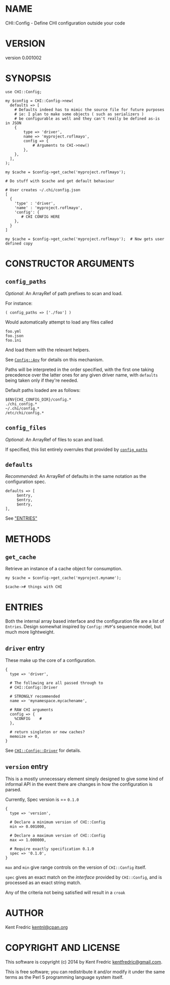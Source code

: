 # NAME

CHI::Config - Define CHI configuration outside your code

# VERSION

version 0.001002

# SYNOPSIS

    use CHI::Config;

    my $config = CHI::Config->new(
      defaults => [
        # Defaults indeed has to mimic the source file for future purposes
        # ie: I plan to make some objects ( such as serializers )
        # be configurable as well and they can't really be defined as-is in JSON
        {
            type => 'driver',
            name => 'myproject.roflmayo',
            config => {
                # Arguments to CHI->new()
            },
        },
      ],
    );

    my $cache = $config->get_cache('myproject.roflmayo');

    # Do stuff with $cache and get default behaviour

    # User creates ~/.chi/config.json
    [
      {
        'type' : 'driver',
        'name' : 'myproject.roflmayo',
        'config': {
           # CHI CONFIG HERE
        },
      }
    ]

    my $cache = $config->get_cache('myproject.roflmayo');  # Now gets user defined copy

# CONSTRUCTOR ARGUMENTS

## `config_paths`

_Optional_: An ArrayRef of path prefixes to scan and load.

For instance:

    ( config_paths => ['./foo'] )

Would automatically attempt to load any files called

    foo.yml
    foo.json
    foo.ini

And load them with the relevant helpers.

See [`Config::Any`](https://metacpan.org/pod/Config::Any) for details on this mechanism.

Paths will be interpreted in the order specified, with the first one
taking precedence over the latter ones for any given driver name,
with `defaults` being taken only if they're needed.

Default paths loaded are as follows:

    $ENV{CHI_CONFIG_DIR}/config.*
    ./chi_config.*
    ~/.chi/config.*
    /etc/chi/config.*

## `config_files`

_Optional_: An ArrayRef of files to scan and load.

If specified, this list entirely overrules that provided by
[`config_paths`](#config_paths)

## `defaults`

_Recommended_: An ArrayRef of defaults in the same notation as the configuration spec.

    defaults => [
         $entry,
         $entry,
         $entry,
    ],

See ["ENTRIES"](#entries)

# METHODS

## `get_cache`

Retrieve an instance of a cache object for consumption.

    my $cache = $config->get_cache('myproject.myname');

    $cache-># things with CHI

# ENTRIES

Both the internal array based interface and the configuration file
are a list of `Entries`. Design somewhat inspired by `Config::MVP`'s
sequence model, but much more lightweight.

## `driver` entry

These make up the core of a configuration.

    {
      type => 'driver',

      # The following are all passed through to
      # CHI::Config::Driver

      # STRONGLY recommended
      name => 'mynamespace.mycachename',

      # RAW CHI arguments
      config => {
        %CONFIG    #
      },

      # return singleton or new caches?
      memoize => 0,
    }

See [`CHI::Config::Driver`](https://metacpan.org/pod/CHI::Config::Driver) for details.

## `version` entry

This is a mostly unnecessary element simply designed to give
some kind of informal API in the event there are changes in
how the configuration is parsed.

Currently, Spec version is == `0.1.0`

    {
      type => 'version',

      # Declare a minimum version of CHI::Config
      min => 0.001000,

      # Declare a maximum version of CHI::Config
      max => 1.000000,

      # Require exactly specification 0.1.0
      spec => '0.1.0',
    }

`max` and `min` give range controls on the version of `CHI::Config` itself.

`spec` gives an exact match on the _interface_ provided by `CHI::Config`, and is processed as an exact string match.

Any of the criteria not being satisfied will result in a `croak`

# AUTHOR

Kent Fredric <kentnl@cpan.org>

# COPYRIGHT AND LICENSE

This software is copyright (c) 2014 by Kent Fredric <kentfredric@gmail.com>.

This is free software; you can redistribute it and/or modify it under
the same terms as the Perl 5 programming language system itself.
